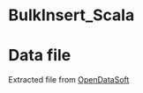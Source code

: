 # BulkInsert_Scala

# Data file
Extracted file from <a href="https://public.opendatasoft.com/explore/dataset/couverture-2g-3g-4g-en-france-par-operateur-juillet-2015/information/?flg=fr&dataChart=eyJxdWVyaWVzIjpbeyJjb25maWciOnsiZGF0YXNldCI6ImNvdXZlcnR1cmUtMmctM2ctNGctZW4tZnJhbmNlLXBhci1vcGVyYXRldXItanVpbGxldC0yMDE1Iiwib3B0aW9ucyI6eyJmbGciOiJmciIsInJlZmluZS50eXBlX2NvdXZlcnR1cmUiOiJTdXJmYWNpcXVlIiwicmVmaW5lLmNvZGVfcG9zdGFsIjoiNzAwMDAifX0sImNoYXJ0cyI6W3sidHlwZSI6ImxpbmUiLCJmdW5jIjoiQ09VTlQiLCJ5QXhpcyI6InN1cmZhY2VfY29tbXVuZV9rbTIiLCJjb2xvciI6InJhbmdlLURhcmsyIn1dLCJ4QXhpcyI6ImNvZGVfZGVwYXJ0ZW1lbnQiLCJtYXhwb2ludHMiOm51bGwsInNvcnQiOiIiLCJzZXJpZXNCcmVha2Rvd24iOiJvcGVyYXRldXIifV19">OpenDataSoft</a> 
